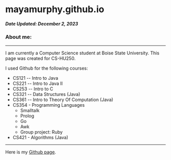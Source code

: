 # mayamurphy.github.io
##### Date Updated: December 2, 2023
### About me:
----
I am currently a Computer Science student at Boise State University. This page was created for CS-HU250.

I used Github for the following courses:
  - CS121 -- Intro to Java
  - CS221 -- Intro to Java II
  - CS253 -- Intro to C
  - CS321 -- Data Structures (Java)
  - CS361 -- Intro to Theory Of Computation (Java)
  - CS354 - Programming Languages
    - Smalltalk
    - Prolog
    - Go
    - Awk
    - Group project: Ruby
 - CS421 - Algorithms (Java)
  
----
Here is my [Github page](https://github.com/mayamurphy).
